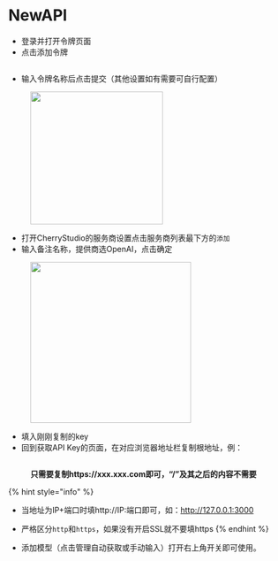 # NewAPI

* 登录并打开令牌页面
* 点击添加令牌

<figure><img src="../../../.gitbook/assets/image (28).png" alt=""><figcaption></figcaption></figure>

* 输入令牌名称后点击提交（其他设置如有需要可自行配置）

<figure><img src="../../../.gitbook/assets/image (29).png" alt="" width="240"><figcaption></figcaption></figure>

* 打开CherryStudio的服务商设置点击服务商列表最下方的`添加`
* 输入备注名称，提供商选OpenAI，点击确定

<figure><img src="../../../.gitbook/assets/image (25).png" alt="" width="291"><figcaption></figcaption></figure>

* 填入刚刚复制的key
* 回到获取API Key的页面，在对应浏览器地址栏复制根地址，例：

<figure><img src="../../../.gitbook/assets/image (30).png" alt=""><figcaption><p><strong>只需要复制https://xxx.xxx.com即可，“/”及其之后的内容不需要</strong></p></figcaption></figure>

{% hint style="info" %}
* 当地址为IP+端口时填http://IP:端口即可，如：http://127.0.0.1:3000
* 严格区分`http`和`https`，如果没有开启SSL就不要填https
{% endhint %}

* 添加模型（点击管理自动获取或手动输入）打开右上角开关即可使用。
